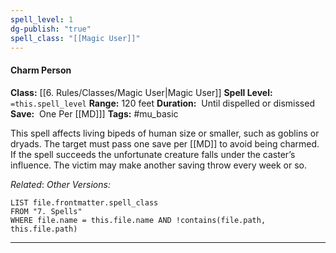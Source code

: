 ```yaml
---
spell_level: 1
dg-publish: "true"
spell_class: "[[Magic User]]"
---
```



#### Charm Person 

**Class:** [[6. Rules/Classes/Magic User|Magic User]]
**Spell Level:** `=this.spell_level`
**Range:** 120 feet
**Duration:**  Until dispelled or dismissed
**Save:**  One Per [[MD]]]
**Tags:** #mu_basic 

This spell affects living bipeds of human size or smaller, such as goblins or dryads. The target must pass one save per [[MD]] to avoid being charmed. If the spell succeeds the unfortunate creature falls under the caster’s influence. The victim may make another saving throw every week or so.


*Related*:
*Other Versions:*
```dataview
LIST file.frontmatter.spell_class
FROM "7. Spells"
WHERE file.name = this.file.name AND !contains(file.path, this.file.path)
```

___